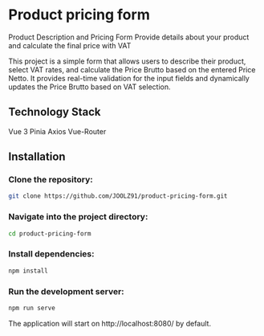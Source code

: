 # Product pricing form

Product Description and Pricing Form
Provide details about your product and calculate the final price with VAT

This project is a simple form that allows users to describe their product, select VAT rates, and calculate the Price Brutto based on the entered Price Netto. It provides real-time validation for the input fields and dynamically updates the Price Brutto based on VAT selection.

## Technology Stack

Vue 3
Pinia
Axios
Vue-Router

## Installation

### Clone the repository:

```sh
git clone https://github.com/JOOLZ91/product-pricing-form.git
```

### Navigate into the project directory:

```sh
cd product-pricing-form
```

### Install dependencies:

```sh
npm install
```

### Run the development server:

```sh
npm run serve
```

The application will start on http://localhost:8080/ by default.
